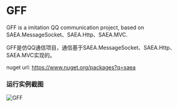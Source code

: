 # GFF
GFF is a imitation QQ communication project, based on SAEA.MessageSocket、SAEA.Http、SAEA.MVC.

GFF是仿QQ通信项目，通信基于SAEA.MessageSocket、SAEA.Http、SAEA.MVC实现的。

nuget url: https://www.nuget.org/packages?q=saea

### 运行实例截图

<img src="https://github.com/yswenli/GFF/blob/master/1.png?raw=true" alt="GFF"/>


